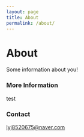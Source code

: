 ```yaml
---
layout: page
title: About
permalink: /about/
---
```


# About

Some information about you!

### More Information

test

### Contact

[lyj8520675@naver.com](mailto:lyj8520675@naver.com)
